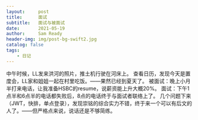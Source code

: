 ```yaml
---
layout:     post
title:      面试
subtitle:   面试与被面试
date:       2021-05-19
author:     Sam Ready
header-img: img/post-bg-swift2.jpg
catalog: false
tags:
    - 日记
---
```


中午时候，LL发来洪河的照片，推土机行驶在河床上。
查看日历，发现今天是置度会，LL家和姐姐一起在村里吃饭。——果然已经到夏天了。
被面试：晚上小月半打来电话，让我准备HSBC的resume，说薪资能上升大概20%。
面试：下午1点半和6点半的电话都失败后，8点的电话终于与面试者联络上了。
几个问题下来（JWT，快排，单点登录），发现崇铭的综合实力不错，终于来一个可以有后文的人了。——但严格点来说，说话还是不够简练。